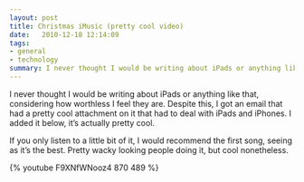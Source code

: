 ```yaml
---
layout: post
title: Christmas iMusic (pretty cool video)
date:   2010-12-18 12:14:09
tags:
- general
- technology
summary: I never thought I would be writing about iPads or anything like that, considering how worthless I feel they are.
---
```

I never thought I would be writing about iPads or anything like that, considering how worthless I feel they are. Despite this, I got an email that had a pretty cool attachment on it that had to deal with iPads and iPhones. I added it below, it’s actually pretty cool.

If you only listen to a little bit of it, I would recommend the first song, seeing as it’s the best. Pretty wacky looking people doing it, but cool nonetheless.

{% youtube F9XNfWNooz4 870 489 %}